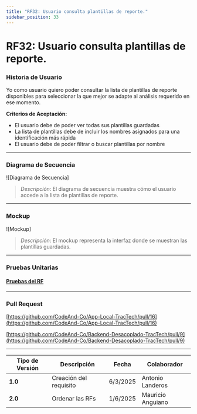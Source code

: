 ```yaml
---
title: "RF32: Usuario consulta plantillas de reporte."  
sidebar_position: 33
---
```


# RF32: Usuario consulta plantillas de reporte.

### Historia de Usuario

Yo como usuario quiero poder consultar la lista de plantillas de reporte disponibles para seleccionar la que mejor se adapte al análisis requerido en ese momento.

  **Criterios de Aceptación:**
  - El usuario debe de poder ver todas sus plantillas guardadas
  - La lista de plantillas debe de incluir los nombres asignados para una identificación más rápida
  - El usuario debe de poder filtrar o buscar plantillas por nombre

---

### Diagrama de Secuencia

![Diagrama de Secuencia] 

> *Descripción*: El diagrama de secuencia muestra cómo el usuario accede a la lista de plantillas de reporte.
---

### Mockup

![Mockup]

> *Descripción*: El mockup representa la interfaz donde se muestran las plantillas guardadas.

---

### Pruebas Unitarias 



#### [Pruebas del RF](https://docs.google.com/spreadsheets/d/1W-JW32dTsfI22-Yl5LydMhiu-oXHH_xo3hWvK6FHeLw/edit?gid=1304034154#gid=1304034154)
---

### Pull Request

[https://github.com/CodeAnd-Co/App-Local-TracTech/pull/16](https://github.com/CodeAnd-Co/App-Local-TracTech/pull/16)

[https://github.com/CodeAnd-Co/Backend-Desacoplado-TracTech/pull/9](https://github.com/CodeAnd-Co/Backend-Desacoplado-TracTech/pull/9)


---

| **Tipo de Versión** | **Descripción**              | **Fecha**  | **Colaborador**          |
| ------------------- | ---------------------------- | ---------- | ------------------------ |
| **1.0**             | Creación del requisito       | 6/3/2025   | Antonio Landeros         |
| **2.0**             | Ordenar las RFs              | 1/6/2025   | Mauricio Anguiano        |
